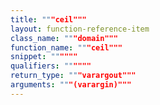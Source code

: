 ```yaml
---
title: """ceil"""
layout: function-reference-item
class_name: """domain"""
function_name: """ceil"""
snippet: """"""
qualifiers: """"""
return_type: """varargout"""
arguments: """(varargin)"""
---
```


